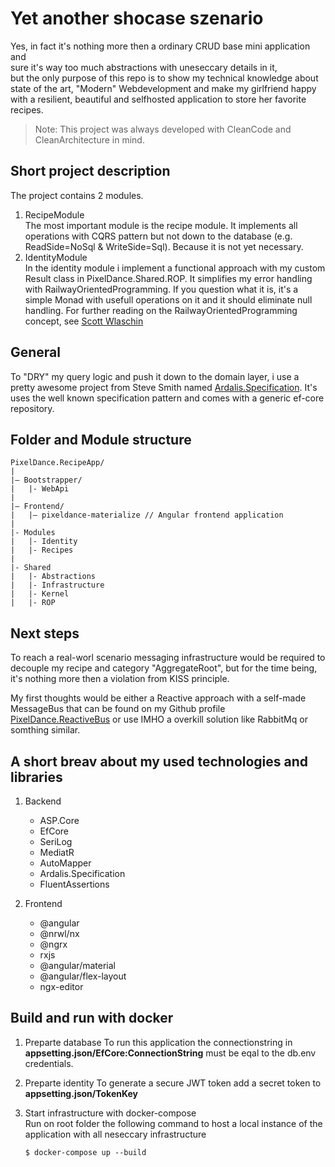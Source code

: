 # Yet another shocase szenario

Yes, in fact it's nothing more then a ordinary CRUD base mini application and <br>
sure it's way too much abstractions with uneseccary details in it, <br>
but the only purpose of this repo is to show my technical knowledge about state of the art, "Modern" Webdevelopment and make my girlfriend happy with a resilient, beautiful and selfhosted application to store her favorite recipes.

> Note: This project was always developed with CleanCode and CleanArchitecture in mind.

## Short project description

The project contains 2 modules.

1. RecipeModule<br>
   The most important module is the recipe module.
   It implements all operations with CQRS pattern but not down to the database (e.g. ReadSide=NoSql & WriteSide=Sql). Because it is not yet necessary.
2. IdentityModule<br>
   In the identity module i implement a functional approach with my custom Result class in PixelDance.Shared.ROP. It simplifies my error handling with RailwayOrientedProgramming. If you question what it is, it's a simple Monad with usefull operations on it and it should eliminate null handling. For further reading on the RailwayOrientedProgramming concept, see [Scott Wlaschin](https://fsharpforfunandprofit.com/rop/)

## General

To "DRY" my query logic and push it down to the domain layer, i use a pretty awesome project from Steve Smith named [Ardalis.Specification](https://github.com/ardalis/Specification). It's uses the well known specification pattern and comes with a generic ef-core repository.

## Folder and Module structure

```
PixelDance.RecipeApp/
|
|– Bootstrapper/
|   |- WebApi
|
|– Frontend/
|   |– pixeldance-materialize // Angular frontend application
|
|- Modules
|   |- Identity
|   |- Recipes
|
|- Shared
|   |- Abstractions
|   |- Infrastructure
|   |- Kernel
|   |- ROP
```

## Next steps

To reach a real-worl scenario messaging infrastructure would be required to decouple my recipe and category "AggregateRoot", but for the time being, it's nothing more then a violation from KISS principle.

My first thoughts would be either a Reactive approach with a self-made MessageBus that can be found on my Github profile [PixelDance.ReactiveBus](https://github.com/MarkusGnigler/PixelDance.ReactiveBus) or use IMHO a overkill solution like RabbitMq or somthing similar.

## A short breav about my used technologies and libraries

1. Backend

   - ASP.Core
   - EfCore
   - SeriLog
   - MediatR
   - AutoMapper
   - Ardalis.Specification
   - FluentAssertions

2. Frontend

   - @angular
   - @nrwl/nx
   - @ngrx
   - rxjs
   - @angular/material
   - @angular/flex-layout
   - ngx-editor

## Build and run with docker

1. Preparte database
   To run this application the connectionstring in **appsetting.json/EfCore:ConnectionString** must be eqal to the db.env credentials.

2. Preparte identity
   To generate a secure JWT token add a secret token to **appsetting.json/TokenKey**

3. Start infrastructure with docker-compose<br>
   Run on root folder the following command to host a local instance of the application with all neseccary infrastructure

   ```
   $ docker-compose up --build
   ```
